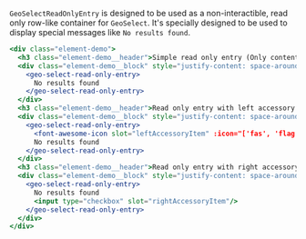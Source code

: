 `GeoSelectReadOnlyEntry` is designed to be used as a non-interactible, read only
row-like container for `GeoSelect`. It's specially designed to be used to display
special messages like `No results found`.

```jsx
<div class="element-demo">
  <h3 class="element-demo__header">Simple read only entry (Only content)</h3>
  <div class="element-demo__block" style="justify-content: space-around;">
    <geo-select-read-only-entry>
      No results found
    </geo-select-read-only-entry>
  </div>
  <h3 class="element-demo__header">Read only entry with left accessory item</h3>
  <div class="element-demo__block" style="justify-content: space-around;">
    <geo-select-read-only-entry>
      <font-awesome-icon slot="leftAccessoryItem" :icon="['fas', 'flag']" />
      No results found
    </geo-select-read-only-entry>
  </div>
  <h3 class="element-demo__header">Read only entry with right accessory item</h3>
  <div class="element-demo__block" style="justify-content: space-around;">
    <geo-select-read-only-entry>
      No results found
      <input type="checkbox" slot="rightAccessoryItem"/>
    </geo-select-read-only-entry>
  </div>
</div>
```
